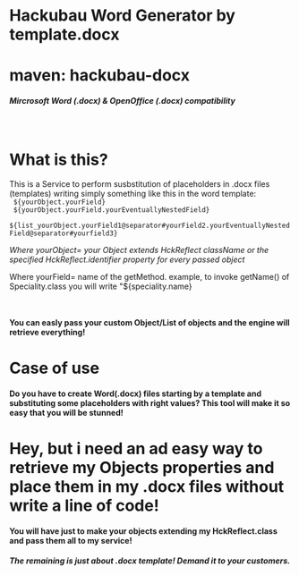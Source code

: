 # Hackubau Word Generator by template.docx
<h1 class="inline"><b>maven: hackubau-docx</b></h1> <h5 class="inline"><b> Mircrosoft Word (.docx) & OpenOffice (.docx) compatibility</b></h5><br>
<h1><b>What is this?</b></h1>
This is a Service to perform susbstitution of placeholders in .docx files (templates) writing simply something like this in the word template:
<br>
<code> ${yourObject.yourField} </code>
<br>
<code> ${yourObject.yourField.yourEventuallyNestedField} </code>
<br>
<code> ${list_yourObject.yourField1@separator#yourField2.yourEventuallyNestedField@separator#yourfield3} </code>
<p><i>Where yourObject= your Object extends HckReflect className or the specified HckReflect.identifier property for every passed object</i></p>
<p>Where yourField= name of the getMethod. example, to invoke getName() of Speciality.class you will write "${speciality.name}</p>
<br>
<br><b>You can easly pass your custom Object/List of objects and the engine will retrieve everything!</b>


<h1 class="lead">Case of use</h1>

<h4 class="lead">Do you have to create Word(.docx) files starting by a template and substituting some placeholders with right values?
This tool will make it so easy that you will be stunned! </h4>

<h1 class="lead">Hey, but i need an ad easy way to retrieve my Objects properties and place them in my .docx files without write a line of code!</h1>

<h4 class="lead">You will have just to make your objects extending my HckReflect.class and pass them all to my service!</h4>
<h5 class="lead">The remaining is just about .docx template! Demand it to your customers.</h5>

